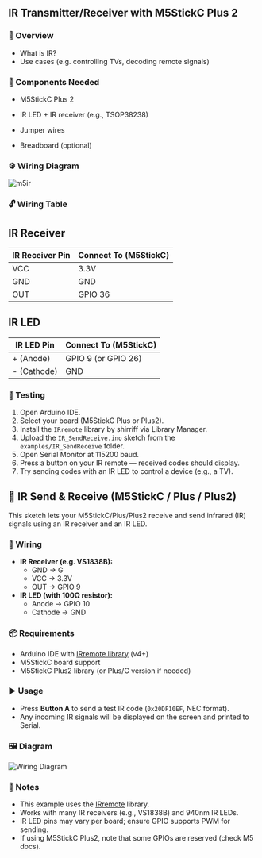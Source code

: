 ## IR Transmitter/Receiver with M5StickC Plus 2
### 🔑  Overview

* What is IR?
* Use cases (e.g. controlling TVs, decoding remote signals)

### 🔧 Components Needed

* M5StickC Plus 2

* IR LED + IR receiver (e.g., TSOP38238)

* Jumper wires

* Breadboard (optional)

### ⚙️ Wiring Diagram

![m5ir](https://github.com/user-attachments/assets/978385f1-f045-42e0-9e59-116d62d6b29b)

### 🔓 Wiring Table

## IR Receiver

| IR Receiver Pin | Connect To (M5StickC)  |
|-----------------|------------------------|
| VCC             | 3.3V                   |
| GND             | GND                    |
| OUT             | GPIO 36                |

## IR LED

| IR LED Pin | Connect To (M5StickC)     |
|------------|---------------------------|
| + (Anode)  | GPIO 9 (or GPIO 26)       |
| - (Cathode)| GND                       |

### 🧪 Testing

1. Open Arduino IDE.
2. Select your board (M5StickC Plus or Plus2).
3. Install the `IRremote` library by shirriff via Library Manager.
4. Upload the `IR_SendReceive.ino` sketch from the `examples/IR_SendReceive` folder.
5. Open Serial Monitor at 115200 baud.
6. Press a button on your IR remote — received codes should display.
7. Try sending codes with an IR LED to control a device (e.g., a TV).
## 📡 IR Send & Receive (M5StickC / Plus / Plus2)

This sketch lets your M5StickC/Plus/Plus2 receive and send infrared (IR) signals using an IR receiver and an IR LED.

### 🔌 Wiring
- **IR Receiver (e.g. VS1838B):**
  - GND → G
  - VCC → 3.3V
  - OUT → GPIO 9
- **IR LED (with 100Ω resistor):**
  - Anode → GPIO 10
  - Cathode → GND

### 📦 Requirements
- Arduino IDE with [IRremote library](https://github.com/Arduino-IRremote/Arduino-IRremote) (v4+)
- M5StickC board support
- M5StickC Plus2 library (or Plus/C version if needed)

### ▶️ Usage
- Press **Button A** to send a test IR code (`0x20DF10EF`, NEC format).
- Any incoming IR signals will be displayed on the screen and printed to Serial.

### 🖼️ Diagram
![Wiring Diagram](A_digital_illustration_diagram_depicts_an_M5StickC.png)

### 📝 Notes

- This example uses the [IRremote](https://github.com/Arduino-IRremote/Arduino-IRremote) library.
- Works with many IR receivers (e.g., VS1838B) and 940nm IR LEDs.
- IR LED pins may vary per board; ensure GPIO supports PWM for sending.
- If using M5StickC Plus2, note that some GPIOs are reserved (check M5 docs).
